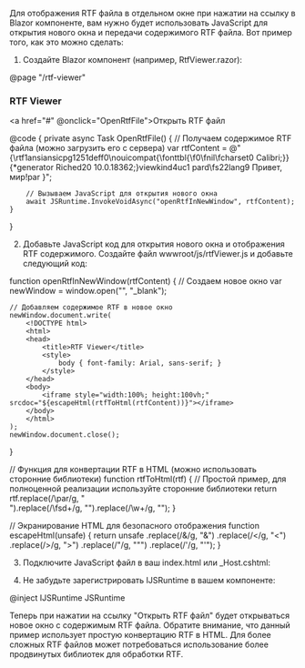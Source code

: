 Для отображения RTF файла в отдельном окне при нажатии на ссылку в Blazor компоненте, вам нужно будет использовать JavaScript для открытия нового окна и передачи содержимого RTF файла. Вот пример того, как это можно сделать:

1. Создайте Blazor компонент (например, RtfViewer.razor):

@page "/rtf-viewer"

<h3>RTF Viewer</h3>

<a href="#" @onclick="OpenRtfFile">Открыть RTF файл</a>

@code {
    private async Task OpenRtfFile()
    {
        // Получаем содержимое RTF файла (можно загрузить его с сервера)
        var rtfContent = @"{\rtf1ansiansicpg1251deff0\nouicompat{\fonttbl{\f0\fnil\fcharset0 Calibri;}}
        {*generator Riched20 10.0.18362;}viewkind4uc1 pard\fs22lang9 Привет, мир!par
        }";

        // Вызываем JavaScript для открытия нового окна
        await JSRuntime.InvokeVoidAsync("openRtfInNewWindow", rtfContent);
    }
}


2. Добавьте JavaScript код для открытия нового окна и отображения RTF содержимого. Создайте файл wwwroot/js/rtfViewer.js и добавьте следующий код:

function openRtfInNewWindow(rtfContent) {
    // Создаем новое окно
    var newWindow = window.open("", "_blank");
    
    // Добавляем содержимое RTF в новое окно
    newWindow.document.write(
        <!DOCTYPE html>
        <html>
        <head>
            <title>RTF Viewer</title>
            <style>
                body { font-family: Arial, sans-serif; }
            </style>
        </head>
        <body>
            <iframe style="width:100%; height:100vh;" srcdoc="${escapeHtml(rtfToHtml(rtfContent))}"></iframe>
        </body>
        </html>
    );
    newWindow.document.close();
}

// Функция для конвертации RTF в HTML (можно использовать сторонние библиотеки)
function rtfToHtml(rtf) {
    // Простой пример, для полноценной реализации используйте сторонние библиотеки
    return rtf.replace(/\par/g, "<br>").replace(/\fsd+/g, "").replace(/\w+/g, "");
}

// Экранирование HTML для безопасного отображения
function escapeHtml(unsafe) {
    return unsafe
        .replace(/&/g, "&amp;")
        .replace(/</g, "&lt;")
        .replace(/>/g, "&gt;")
        .replace(/"/g, "&quot;")
        .replace(/'/g, "&#039;");
}


3. Подключите JavaScript файл в ваш index.html или _Host.cshtml:

<script src="_content/YourAssemblyName/wwwroot/js/rtfViewer.js"></script>


4. Не забудьте зарегистрировать IJSRuntime в вашем компоненте:

@inject IJSRuntime JSRuntime


Теперь при нажатии на ссылку "Открыть RTF файл" будет открываться новое окно с содержимым RTF файла. Обратите внимание, что данный пример использует простую конвертацию RTF в HTML. Для более сложных RTF файлов может потребоваться использование более продвинутых библиотек для обработки RTF.
